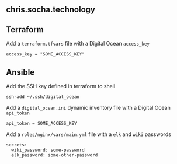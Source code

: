 ## chris.socha.technology

## Terraform

Add a `terraform.tfvars` file with a Digital Ocean `access_key`

```
access_key = "SOME_ACCESS_KEY"
```

## Ansible

Add the SSH key defined in terraform to shell

```
ssh-add ~/.ssh/digital_ocean
```

Add a `digital_ocean.ini` dynamic inventory file with a Digital Ocean `api_token`

```
api_token = SOME_ACCESS_KEY
```

Add a `roles/nginx/vars/main.yml` file with a `elk` and `wiki` passwords

```
secrets:
  wiki_password: some-password
  elk_password: some-other-password
```